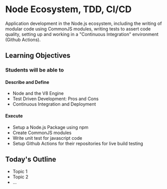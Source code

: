 # Node Ecosystem, TDD, CI/CD

Application development in the Node.js ecosystem, including the writing of modular code using CommonJS modules, writing tests to assert code quality, setting up and working in a "Continuous Integration"  environment (Github Actions).

## Learning Objectives

### Students will be able to

#### Describe and Define

- Node and the V8 Engine
- Test Driven Development: Pros and Cons
- Continuous Integration and Deployment

#### Execute

- Setup a Node.js Package using npm
- Create CommonJS modules
- Write unit test for javascript code
- Setup Github Actions for their repositories for live build testing

## Today's Outline

<!-- To Be Completed By Instructor -->

- Topic 1
- Topic 2
- ...
